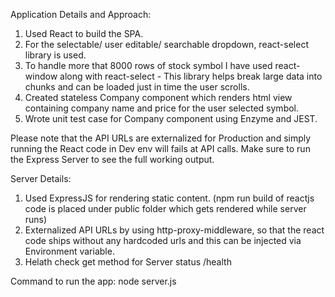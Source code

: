 Application Details and Approach:
1. Used React to build the SPA.
2. For the selectable/ user editable/ searchable dropdown, react-select library is used.
3. To handle more that 8000 rows of stock symbol I have used react-window along with react-select - This library helps break large data into chunks and can be loaded just in time the user scrolls.
4. Created stateless Company component which renders html view containing company name and price for the user selected symbol.
5. Wrote unit test case for Company component using Enzyme and JEST.

Please note that the API URLs are externalized for Production and simply running the React code in Dev env will fails at API calls. Make sure to run the Express Server to see the full working output.


Server Details:
1. Used ExpressJS for rendering static content. (npm run build of reactjs code is placed under public folder which gets rendered while server runs)
2. Externalized API URLs by using http-proxy-middleware, so that the react code ships without any hardcoded urls and this can be injected via Environment variable. 
3. Helath check get method for Server status /health

Command to run the app:
node server.js





